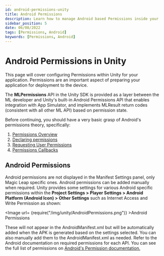 ```yaml
---
id: android-permissions-unity
title: Android Permissions
description: Learn how to manage Android based Permissions inside your Magic Leap application. 
sidebar_position: 5
date: 06/08/2022
tags: [Permissions, Android]
keywords: [Permissions, Android]
---
```


# Android Permissions in Unity

This page will cover configuring Permissions within Unity for your application. Permissions are an important aspect of preparing your application for deployment to the device.

The **MLPermissions** API in the Unity SDK is provided as a layer between the ML developer and Unity's built-in Android Permissions API that enables integration with App Simulator, and implements MLResult return codes (consistent with all other ML API) based on permission state.

Before continuing, you should have a very basic grasp of Android's permissions theory, specifically:

1. [Permissions Overview](https://docs.unity3d.com/ScriptReference/Android.Permission.html)
2. [Declaring permissions](https://docs.unity3d.com/Manual/android-permissions-declare.html)
3. [Requesting User Permissions](https://docs.unity3d.com/ScriptReference/Android.Permission.RequestUserPermission.html)
4. [Permissions Callbacks](https://docs.unity3d.com/ScriptReference/Android.PermissionCallbacks.html)

## Android Permissions

Android permissions are not displayed in the Manifest Settings panel, only Magic Leap specific ones. Android permissions can be added manually when required. Unity provides some settings for various Android specific permissions within the **Project Settings > Player Settings > Android Platform (Android Icon) > Other Settings** such as Internet Access and Write Permission as shown:

<Image url= {require("/img/unity/AndroidPermissions.png")} >Android Permissions</Image>

These will not appear in the AndroidManifest.xml but will be automatically added when the APK is generated based on the settings selected. You can also manually add them to the AndroidManifest.xml as needed. Refer to the Android documentation on required permissions for each API. You can see the full list of permissions on [Android's Permission documentation.](https://developer.android.com/reference/android/Manifest.permission)

